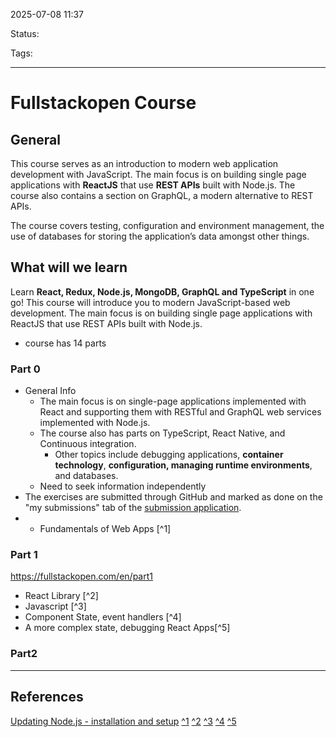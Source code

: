
2025-07-08 11:37

Status:

Tags: 

---
# Fullstackopen Course

## General
This course serves as an introduction to modern web application development with JavaScript. The main focus is on building single page applications with **ReactJS** that use **REST APIs** built with Node.js. The course also contains a section on GraphQL, a modern alternative to REST APIs.

The course covers testing, configuration and environment management, the use of databases for storing the application’s data amongst other things.

## What will we learn
Learn **React, Redux, Node.js, MongoDB, GraphQL and TypeScript** in one go! This course will introduce you to modern JavaScript-based web development. The main focus is on building single page applications with ReactJS that use REST APIs built with Node.js.

- course has 14 parts 
### Part 0
- General Info 
	- The main focus is on single-page applications implemented with React and supporting them with RESTful and GraphQL web services implemented with Node.js.
	- The course also has parts on TypeScript, React Native, and Continuous integration.
		- Other topics include debugging applications, **container technology**, **configuration, managing runtime environments**, and databases.
	- Need to seek information independently
- The exercises are submitted through GitHub and marked as done on the "my submissions" tab of the [submission application](https://studies.cs.helsinki.fi/stats/courses/fullstackopen).
- - Fundamentals of Web Apps [^1]

### Part 1
https://fullstackopen.com/en/part1
- React Library [^2]
- Javascript [^3]
- Component State, event handlers [^4]
- A more complex state, debugging React Apps[^5]

### Part2


---
## References
[Updating Node.js - installation and setup](Updating%20Node.js%20-%20installation%20and%20setup.md)
[^1](0%20b%20Fundamentals%20of%20Web%20apps%20-%20Fullstackopen.md)
[^2](React/1a%20-%20Introduction%20To%20React-%20Fullstackopen.md)
[^3](Javascript%20notes/1b%20-%20Javascript%20-%20Fullstackopen.md)
[^4](React/1c%20-%20Component%20state,%20event%20handlers%20-%20FullStackOpen.md)
[^5](React/1d%20-%20A%20more%20complex%20state,%20debugging%20React%20apps%20-%20Fullstackopen.md)